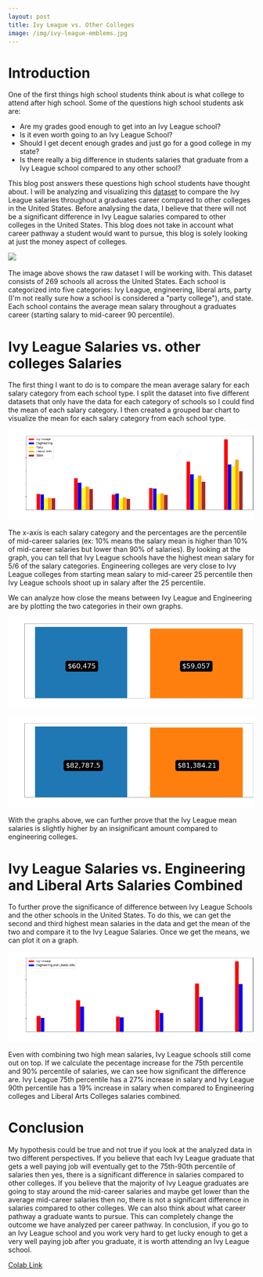 ```yaml
---
layout: post
title: Ivy League vs. Other Colleges
image: /img/ivy-league-emblems.jpg
---
```

# Introduction
One of the first things high school students think about is what college to attend after high school. Some of the questions high school students ask are: 
  * Are my grades good enough to get into an Ivy League school?
  * Is it even worth going to an Ivy League School?
  * Should I get decent enough grades and just go for a good college in my state? 
  * Is there really a big difference in students salaries that graduate from a Ivy League school compared to any other school? 
  
This blog post answers these questions high school students have thought about. I will be analyzing and visualizing this [dataset](https://www.kaggle.com/wsj/college-salaries#salaries-by-college-type.csv) to compare the Ivy League salaries throughout a graduates career compared to other colleges in the United States. Before analysing the data, I believe that there will not be a significant difference in Ivy League salaries compared to other colleges in the United States. This blog does not take in account what career pathway a student would want to pursue, this blog is solely looking at just the money aspect of colleges.

![](https://i.gyazo.com/0a30944743f0f6dbddb0d32c42be1229.png)

The image above shows the raw dataset I will be working with. This dataset consists of 269 schools all across the United States. Each school is categorized into five categories: Ivy League, engineering, liberal arts, party (I'm not really sure how a school is considered a "party college"), and state. Each school contains the average mean salary throughout a graduates career (starting salary to mid-career 90 percentile). 

# Ivy League Salaries vs. other colleges Salaries

The first thing I want to do is to compare the mean average salary for each salary category from each school type. I split the dataset into five different datasets that only have the data for each category of schools so I could find the mean of each salary category. I then created a grouped bar chart to visualize the mean for each salary category from each school type.

![](/img/Placeholder_mean_graph.png)

The x-axis is each salary category and the percentages are the percentile of mid-career salaries (ex: 10% means the salary mean is higher than 10% of mid-career salaries but lower than 90% of salaries). By looking at the graph, you can tell that Ivy League schools have the highest mean salary for 5/6 of the salary categories. Engineering colleges are very close to Ivy League colleges from starting mean salary to mid-career 25 percentile then Ivy League schools shoot up in salary after the 25 percentile.

We can analyze how close the means between Ivy League and Engineering are by plotting the two categories in their own graphs.

![](/img/Placeholder_ivy_eng_starting_Salary.png)

![](/img/Placeholder_ivy_eng_midcareer25_Salary.png)

With the graphs above, we can further prove that the Ivy League mean salaries is slightly higher by an insignificant amount compared to engineering colleges.

# Ivy League Salaries vs. Engineering and Liberal Arts Salaries Combined

To further prove the significance of difference between Ivy League Schools and the other schools in the United States. To do this, we can get the second and third highest mean salaries in the data and get the mean of the two and compare it to the Ivy League Salaries. Once we get the means, we can plot it on a graph.

![](/img/Placeholder_ivy_eng_arts_mean_graph.png)

Even with combining two high mean salaries, Ivy League schools still come out on top. If we calculate the pecentage increase for the 75th percentile and 90% percentile of salaries, we can see how significant the difference are. Ivy League 75th percentile has a 27% increase in salary and Ivy League 90th percentile has a 19% increase in salary when compared to Engineering colleges and Liberal Arts Colleges salaries combined.

# Conclusion

My hypothesis could be true and not true if you look at the analyzed data in two different perspectives. If you believe that each Ivy League graduate that gets a well paying job will eventually get to the 75th-90th percentile of salaries then yes, there is a significant difference in salaries compared to other colleges. If you believe that the majority of Ivy League graduates are going to stay around the mid-career salaries and maybe get lower than the average mid-career salaries then no, there is not a significant difference in salaries compared to other colleges. We can also think about what career pathway a graduate wants to pursue. This can completely change the outcome we have analyzed per career pathway. In conclusion, if you go to an Ivy League school and you work very hard to get lucky enough to get a very well paying job after you graduate, it is worth attending an Ivy League school.

[Colab Link](https://colab.research.google.com/drive/1F3poZJOL9j2h3coI-7PtGFpOBYosuOn7)
